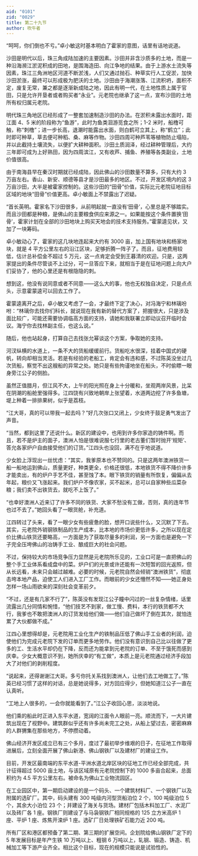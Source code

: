 ```yaml
---
aid: "0101"
zid: "0029"
title: 第二十九节
author: 吹牛者
---
```


“呵呵，你们倒也不亏。”卓小敏这时基本明白了霍家的意图，话里有话地说道。

沙田是明代以后，珠三角成陆加速的主要因素。沙田并非含沙质多的土地，而是一种沿海濒江淤泥积成的田地，是围海造田、向江争地的结果。由于上游水土流失等因素，珠江三角洲地区河道不断淤浅，人们又通过抛石、种草实行人工促淤，加快沙田淤涨，最终可以形成极为肥沃的土地。沙田由于海潮涨落、江流积坍，面积不定，废复无常，兼之都是逐渐新成陆之地，因此有明一代，在土地性质上属于官田，只是允许开垦者或者购买者“永业”。元老院也继承了这一点，宣布沙田的土地所有权归属元老院。

明代珠三角地区已经形成了一整套加速制造沙田的办法。在淤积未露出水面时，距江面 4、5 米的阶段称为“鱼游”，此时为鱼类洄游觅食之所；1-2 米时，船橹可触，称“刺橹”；进一步长高，退潮时能露出水面，则白鹤可立其上，称“鹤立”；此时即可种草，草去便可种稻、桑、麻等作物。沙田四周可种芦苇等植物防止塌陷，并以此截持土壤流失，以便扩大耕种面积。沙田土质润泽，经过耕种管理后，大约三年即可成为上好熟田，因为四周滨江，又有收芦、捕鱼、养殖等各类副业，土地价值很高。

由于南海县早在秦汉时期就已经成陆，因此佛山的沙田数量不算多，只有大约 3 万亩左右。香山、新安、顺德等县才是沙田最多的地区。不过，开发区境内的这 3 万亩沙田，大半是被霍家控制的。这些沙田的“田骨”价值，实际比元老院征地目标区域的地块“田骨”价值更高。卓小敏面上不禁露出了迟疑。

“首长英明。霍家名下沙田很多，从前明起就一直没有‘田骨’，心里总是不够踏实。而且沙田都是种粮，是佛山的主要粮食供应来源之一。如果能按这个条件置换‘田骨’，霍家计划在全部的沙田地块上购买天地会的技术支持服务。”霍蒙逵见状，又加了一块筹码。

卓小敏动心了，霍家的这几块地连起来大约有 3000 亩，加上国有地块和杨家地块，就是 4 平方公里左右的沿江区块，足够折腾一阵子了。而且，征地费用较低，估计总补偿金不超过 5 万元，这一点肯定会受到王暮清的欢迎。只是，这两家提出的条件尽管谈不上过分，可一旦答应下来，就相当于是在征地问题上向大户们妥协了，他的心里还是有根隐隐的刺。

想到这，他没有说同意或者不同意——这么大的事，他也无权独自决定，只是点点头，示意霍蒙逵可以回去工作了。

霍蒙逵离开之后，卓小敏又考虑了一会，才最终下定了决心，对冯海宁和林璃吩咐：“林璃你去找你们科长，就说现在我有新的替代方案了，把握很大，只是涉及面比较广，可能还需要协调临高方面的支持，请她和我联署立即动议召开临时会议。海宁你去找林副主任，也这么说。”

随后，他也站起身，打算自己去找张允幂谈这个方案，争取她的支持。

河汊纵横的水道上，一条不大的货船缓缓前行。货船吃水很深，挂着中国式的硬帆，转向却相当灵活。若是有经验的老船工，肯定会有违和感，不过陈英没坐过几次货船，察觉不出这艘船的异常之处。她只是有些拘谨地坐在船头，不时偷瞟一眼身旁江公子的侧脸。

虽然正值腊月，但江风不大，上午的阳光照在身上十分暖和，坐观两岸风景，比呆在阴潮的船舱里强得多。江四饶有兴致地朝岸上张望着，水道两边挖了许多鱼塘，堤上种着一排排果树，似乎是荔枝。

“江大哥，真的可以带我一起去吗？”好几次张口又闭上，少女终于鼓足勇气发出了声音。

“当然，都到这里了还说什么。新区的建设中，也用到许多你家造的铸件啊。而且，若不是炉主的面子，澳洲人怕是很难说服七行里的老古董们暂时抛开‘规矩’、答允各家炉户自由接受他们的订货。”江四头也没回，满不在乎地说道。

少女脸上浮现出一丝忧虑：“其实，我爹原本也不赞同的。只是这两年澳洲铁货一船一船地运到佛山，质量更好，种类更全，价格还很低，本地铁货不得不降价许多才能卖出，有的炉户手艺不佳，甚至蚀了本。眼下铁货的销量有所恢复，偏偏从去年起，粮价又飞涨起来。我们炉户不像农家，买不起米，总可以自家种些瓜菜杂粮；我们卖不出铁货去，就吃不上饭了。”

“也幸好澳洲人近来订了许多不同的铁货、大家不愁没有工做，否则，真的连年节也过不去了。”她回头看了一眼货舱，补充道。

江四转过了头来，看了一眼少女有些疲惫的脸，想开口说些什么，又沉默了下去。其实，元老院外销钢铁制品的生产成本，比本地的市场价更低许多，之所以现在定价比佛山铁货还要略高，一方面是为了获取尽量多的利润，另一方面也是避免一下子完全压垮佛山的冶铸手工业、酿成巨大的社会问题。

不过，保持较大的市场竞争压力显然是元老院所乐见的，工业口可是一直把佛山的整个手工业体系看成盘中的菜。炉户们的光景或许还能有一次短暂的回光返照，但从长远看，未来只会越过越难。必要的时候，元老院自然会倾销“澳洲铁货”，彻底击垮本地产品，迫使工人们进入工厂工作。而眼前的少女还懵然不知——她正身处怎样一场山雨欲来的深刻社会变革前夕。

“不过，还是有几家不行了”，陈英没有发现江公子瞳中闪过的一丝复杂情绪，话里流露出几分同情和惋惜，“他们技艺不到家，做工慢、费料，本行的铁货都不大行，我爹也不敢把澳洲人的订货发给他们做——他们自己做坏了倒在其次，就怕连累了大伙都做不成。”

江四心里想得却是，元老院用工业化生产的铁制品压低了佛山手工业者的利润，迫使他们为完成元老院下发的订单而更多地劳作。他们没有意识到自己比以往做了更多的工、生活水平却仍在下降，反而还为能拿到元老院的订单、不至于饿死而感到庆幸。少女大概意识不到，她所庆幸的“有工做”，本质上是元老院通过经济手段加大了对他们的剥削程度。

“说起来，还得谢谢江大哥。多亏你托关系找到澳洲人，让他们去工地做工了。”陈英已经习惯了这样的对话，总是她说得多，对方回应得少，但她知道江公子一直在认真听。

“工地上人很多的，一会你就能看到了。”江公子收回心思，淡淡地说。

他们乘的船此时正进入东平水道，宽阔的江面令人眼前一亮。顺流而下，一大片建筑出现在了视野中。建筑群似乎还有许多尚未完工之处，从船上望过去，密密麻麻的人群猬集在那些地方，不停攒动着。

佛山经济开发区成立已有三个多月，度过了最初举步维艰的日子，在征地工作取得进展后，立刻全面开展了佛山新港、佛山钢铁厂以及建材厂的建设工作。

目前，开发区最南端的东平水道-平洲水道北岸区块的征地工作已经全部完成，共计征得超过 5000 亩土地，与该区域原有元老院控制下的 1000 多亩合起来，总面积约为 4.5 平方公里左右。被命名为佛山工业物流园区。

在工业园区中，第一期启动建设的是一个码头、一个建筑材料厂、一个钢铁厂以及附属的选矿厂。其中，码头建有 300 吨级内河型货船泊位 2 个，100 吨级泊位 5 个，其余大小泊位 23 个；并建设了海关与货场。建材厂包括木料加工厂、水泥厂以及砖厂各 1 座。钢铁厂则建设了与马袅钢铁厂相同规格的 125 立方米高炉 1 座、平炉 1 座、炼焦开滦炉 1 座。选矿厂日处理铁矿石能力近 200 吨。

所有厂区和港区都预备了第二期、第三期的扩展空间。企划院给佛山钢铁厂定下的 5 年发展目标是年产生铁 10 万吨以上、粗钢 6 万吨以上，轧钢、锻造、铸造、机械加工等下游产业齐全。相比这个目标，现在的规模只能说是试验性的。
